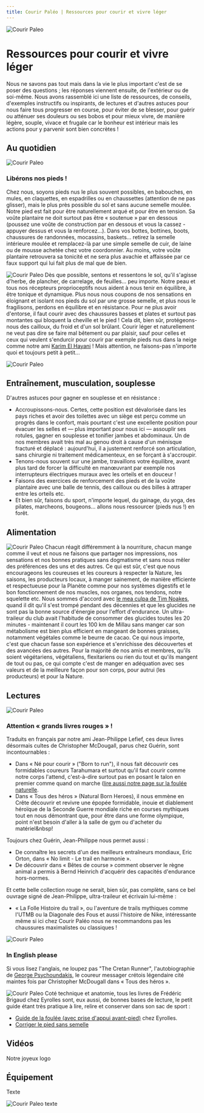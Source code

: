 ```yaml
---
title: Courir Paléo | Ressources pour courir et vivre léger
---
```

![Courir Paleo](/assets/images/Courir-Paleo-empreinte-pied-nu-terrasse-D-1200px.jpg)
# Ressources pour courir et vivre léger

Nous ne savons pas tout mais dans la vie le plus important c'est de se poser des questions&nbsp;; les réponses viennent ensuite, de l'extérieur ou de soi-même. Nous avons rassemblé ici une liste de ressources, de conseils, d'exemples instructifs ou inspirants, de lectures et d'autres astuces pour nous faire tous progresser en course, pour éviter de se blesser, pour guérir ou atténuer ses douleurs ou ses bobos et pour mieux vivre, de manière légère, souple, vivace et frugale car le bonheur est intérieur mais les actions pour y parvenir sont bien concrètes&nbsp;!

## Au quotidien

![Courir Paleo](/assets/images/CourirPaleo_semelles_bottines_1200px.jpg)
### Libérons nos pieds&nbsp;!
Chez nous, soyons pieds nus le plus souvent possibles, en babouches, en mules, en claquettes, en espadrilles ou en chaussettes (attention de ne pas glisser), mais le plus près possible du sol et sans aucune semelle moulée. Notre pied est fait pour être naturellement arqué et pour être en tension. Sa voûte plantaire ne doit surtout pas être «&nbsp;soutenue&nbsp;» par en dessous (poussez une voûte de construction par en dessous et vous la cassez - appuyer dessus et vous la renforcez...).
Dans vos bottes, bottines, boots, chaussures de randonnées, mocassins, baskets... retirez la semelle intérieure moulée et remplacez-là par une simple semelle de cuir, de laine ou de mousse achetée chez votre coordonnier. Au moins, votre voûte plantaire retrouvera sa tonicité et ne sera plus avachie et affaissée par ce faux support qui lui fait plus de mal que de bien.

![Courir Paleo](/assets/images/Courir-Paleo-pieds-nus-pelouse-1200px.jpg)
Dès que possible, sentons et ressentons le sol, qu'il s'agisse d'herbe, de plancher, de carrelage, de feuilles... peu importe. Notre peau et tous nos récepteurs proprioceptifs nous aident à nous tenir en équilibre, à être tonique et dynamique. Plus nous nous coupons de nos sensations en éloignant et isolant nos pieds du sol par une grosse semelle, et plus nous le fragilisons, perdons en équilibre et en résistance. Pour ne plus avoir d'entorse, il faut courir avec des chaussures basses et plates et surtout pas montantes qui bloquent la cheville et le pied&nbsp;! Cela dit, bien sûr, protégeons-nous des cailloux, du froid et d'un sol brûlant. Courir léger et naturellement ne veut pas dire se faire mal bêtement ou par plaisir, sauf pour celles et ceux qui veulent s'endurcir pour courir par exemple pieds nus dans la neige comme notre ami [Karim El Hayani](https://sport24.lefigaro.fr/scan-sport/actualites/pieds-nus-sur-la-neige-il-pulverise-le-record-du-semi-marathon-1036079)&nbsp;! Mais attention, ne faisons-pas n'importe quoi et toujours petit à petit...

![Courir Paleo](/assets/images/CourirPaleo_course_Corse_Balagne_sentier_riviere_1200px.jpg)
## Entraînement, musculation, souplesse
D'autres astuces pour gagner en souplesse et en résistance&nbsp;:
- Accroupissons-nous. Certes, cette position est dévalorisée dans les pays riches et avoir des toilettes avec un siège est perçu comme un progrès dans le confort, mais pourtant c'est une excellente position pour évacuer les selles et &mdash;&nbsp;plus important pour nous ici&nbsp;&mdash; assouplir ses rotules, gagner en souplesse et tonifier jambes et abdominaux. Un de nos membres avait très mal au genou droit à cause d'un ménisque fracturé et déplacé&nbsp;: aujourd'hui, il a justement renforcé son articulation, sans chirurgie ni traitement médicamenteux, en se forçant à s'accroupir.
- Tenons-nous souvent sur une jambe, travaillons votre équilibre, avant plus tard de forcer la difficulté en man&oelig;uvrant par exemple nos interrupteurs électriques muraux avec les orteils et en douceur&nbsp;!
- Faisons des exercices de renforcement des pieds et de la voûte plantaire avec une balle de tennis, des cailloux ou des billes à attraper entre les orteils etc.
- Et bien sûr, faisons du sport, n'importe lequel, du gainage, du yoga, des pilates, marcheons, bougeons... allons nous ressourcer (pieds nus&nbsp;!) en forêt.

## Alimentation
![Courir Paleo](/assets/images/CourirPaleo_photo_marque_MQ_1200px.jpg)
Chacun réagit différemment à la nourriture, chacun mange comme il veut et nous ne faisons que partager nos impressions, nos sensations et nos bonnes pratiques sans dogmatisme et sans nous mêler des préférences des uns et des autres. Ce qui est sûr, c'est que nous encourageons les coureuses et les coureurs à respecter la Nature, les saisons, les producteurs locaux, à manger sainement, de manière efficiente et respectueuse pour la Planète comme pour nos systèmes digestifs et le bon fonctionnement de nos muscles, nos organes, nos tendons, notre squelette etc.
Nous sommes d'accord avec [le mea culpa de Tim Noakes](https://www2.u-trail.com/tim-noakes), quand il dit qu'il s'est trompé pendant des décennies et que les glucides ne sont pas la bonne source d'énergie pour l'effort d'endurance. Un ultra-traileur du club avait l'habitude de consommer des glucides toutes les 20 minutes - maintenant il court les 100&nbsp;km de Millau sans manger car son métabolisme est bien plus efficient en mangeant de bonnes graisses, notamment végétales comme le beurre de cacao. Ce qui nous importe, c'est que chacun fasse son expérience et s'enrichisse des découvertes et des avancées des autres. Pour la majorité de nos amis et membres, qu'ils soient végétariens, végétaliens, flexitariens ou rien du tout et qu'ils mangent de tout ou pas, ce qui compte c'est de manger en adéquation avec ses valeurs et de la meilleure façon pour son corps, pour autrui (les producteurs) et pour la Nature.

## Lectures
![Courir Paleo](/assets/images/Courir-Paleo-livres-rouges-1200px.jpg)
### Attention «&nbsp;grands livres rouges&nbsp;»&nbsp;!
Traduits en français par notre ami Jean-Philippe Lefief, ces deux livres désormais cultes de Christopher McDougall, parus chez Guérin, sont incontournables&nbsp;:
- Dans «&nbsp;Né pour courir&nbsp;» ("Born to run"), il nous fait découvrir ces formidables coureurs Tarahumara et surtout qu'il faut courir comme notre corps l'attend, c'est-à-dire surtout pas en posant le talon en premier comme quand on marche ([lire aussi notre page sur la foulée naturelle](/foulee-naturelle).
- Dans «&nbsp;Tous des héros&nbsp;» (Natural Born Heroes), il nous emmène en Crête découvrir et revivre une épopée formidable, inouie et diablement héroïque de la Seconde Guerre mondiale riche en courses mythiques tout en nous démontrant que, pour être dans une forme olympique, point n'est besoin d'aller à la salle de gym ou d'acheter du matériel&nbsp!

Toujours chez Guérin, Jean-Philippe nous permet aussi&nbsp;:
- De connaître les secrets d'un des meilleurs entraîneurs mondiaux, Eric Orton, dans «&nbsp;No limit - Le trail en harmonie&nbsp;».
- De découvrir dans «&nbsp;Bêtes de course&nbsp;» comment observer le règne animal a permis à Bernd Heinrich d'acquérir des capacités d'endurance hors-normes.

Et cette belle collection rouge ne serait, bien sûr, pas complète, sans ce bel ouvrage signé de Jean-Philippe, ultra-traileur et écrivain lui-même&nbsp;:
- «&nbsp;La Folle Histoire du trail&nbsp;», ou l'aventure de trails mythiques comme l'UTMB ou la Diagonale des Fous et aussi l'histoire de Nike, intéressante même si ici chez Courir Paléo nous ne recommandons pas les chaussures maximalistes ou classiques&nbsp;!

![Courir Paleo](/assets/images/Courir-Paleo-english-books-1200px.jpg)
### In English please
Si vous lisez l'anglais, ne loupez pas "The Cretan Runner", l'autobiographie de [George Psychoundakis](https://fr.wikipedia.org/wiki/Ge%C3%B3rgios_Psychound%C3%A1kis), le coureur messager crétois légendaire cité maintes fois par Christopher McDougall dans «&nbsp;Tous des héros&nbsp;».


![Courir Paleo](/assets/images/Courir-Paleo-livres-Fred-Brigaud-1200px.jpg)
Coté technique et anatomie, tous les livres de Frédéric Brigaud chez Eyrolles sont, eux aussi, de bonnes bases de lecture, le petit guide étant très pratique à lire, relire et conserver dans son sac de sport&nbsp;:
- [Guide de la foulée (avec prise d'appui avant-pied)](https://www.eyrolles.com/Loisirs/Livre/guide-de-la-foulee-avec-prise-d-appui-avant-pied-9782364031449) chez Eyrolles.
- [Corriger le pied sans semelle](https://www.eyrolles.com/Loisirs/Livre/corriger-le-pied-sans-semelle-9782364031654)


## Vidéos

Notre joyeux logo

## Équipement
Texte

![Courir Paleo](/assets/images/CourirPaleo_course_Corse_Balagne_sentiers_crete_1200px.jpg)
texte



